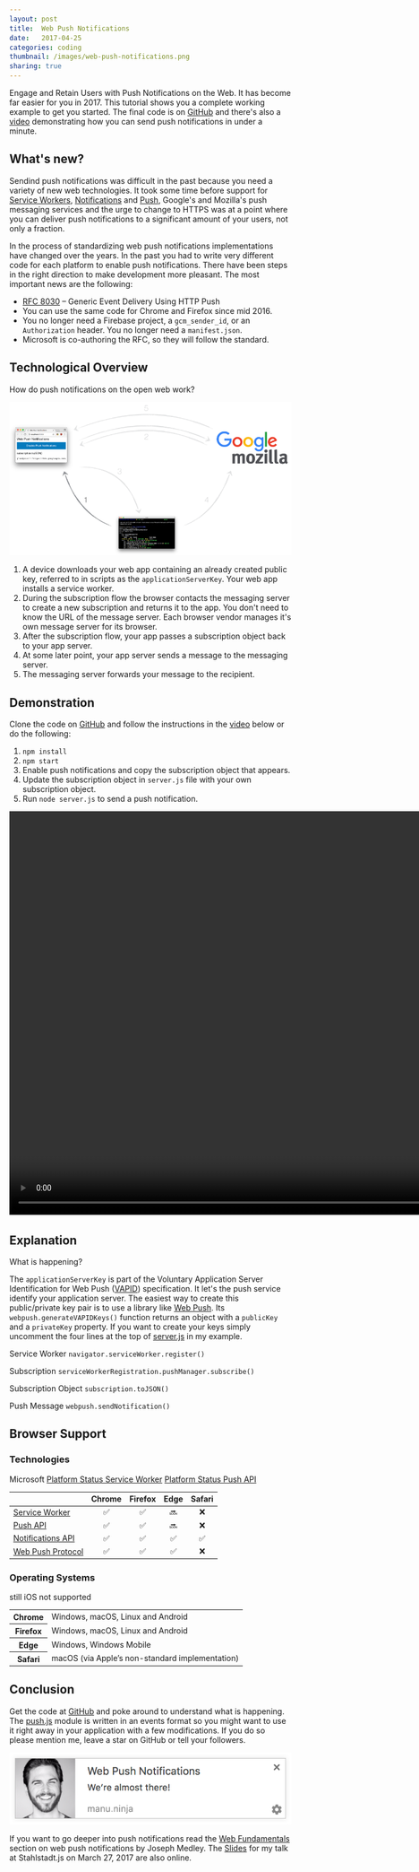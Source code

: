 ```yaml
---
layout: post
title:  Web Push Notifications
date:   2017-04-25
categories: coding
thumbnail: /images/web-push-notifications.png
sharing: true
---
```


Engage and Retain Users with Push Notifications on the Web. It has become far easier for you in 2017. This tutorial shows you a complete working example to get you started. The final code is on [GitHub] and there's also a [video] demonstrating how you can send push notifications in under a minute.



## What's new?

Sendind push notifications was difficult in the past because you need a variety of new web technologies. It took some time before support for [Service Workers][Service Worker Support], [Notifications][Notifications API Support] and [Push][Push API Support], Google's and Mozilla's push messaging services and the urge to change to HTTPS was at a point where you can deliver push notifications to a significant amount of your users, not only a fraction.

In the process of standardizing web push notifications implementations have changed over the years. In the past you had to write very different code for each platform to enable push notifications. There have been steps in the right direction to make development more pleasant. The most important news are the following:

* [RFC 8030] – Generic Event Delivery Using HTTP Push
* You can use the same code for Chrome and Firefox since mid 2016.
* You no longer need a Firebase project, a `gcm_sender_id`, or an `Authorization` header. You no longer need a `manifest.json`.
* Microsoft is co-authoring the RFC, so they will follow the standard.



## Technological Overview

How do push notifications on the open web work?

![](/images/web-push-notifications-technological-overview.gif)

1. A device downloads your web app containing an already created public key, referred to in scripts as the `applicationServerKey`. Your web app installs a service worker.
1. During the subscription flow the browser contacts the messaging server to create a new subscription and returns it to the app. You don't need to know the URL of the message server. Each browser vendor manages it's own message server for its browser.
1. After the subscription flow, your app passes a subscription object back to your app server.
1. At some later point, your app server sends a message to the messaging server.
1. The messaging server forwards your message to the recipient.



## Demonstration

Clone the code on [GitHub] and follow the instructions in the [video] below or do the following:

1. `npm install`
1. `npm start`
1. Enable push notifications and copy the subscription object that appears.
1. Update the subscription object in `server.js` file with your own subscription object.
1. Run `node server.js` to send a push notification.

<video id="video" width="1280" height="720" controls>
    <source src="/images/web-push-notifications.mp4" type="video/mp4">
</video>



## Explanation

What is happening?

The `applicationServerKey` is part of the Voluntary Application Server Identification for Web Push ([VAPID]) specification. It let's the push service identify your application server. The easiest way to create this public/private key pair is to use a library like [Web Push]. Its `webpush.generateVAPIDKeys()` function returns an object with a `publicKey` and a `privateKey` property. If you want to create your keys simply uncomment the four lines at the top of [server.js](https://github.com/Lorti/web-push-notifications/blob/master/server.js#L3) in my example.



Service Worker
`navigator.serviceWorker.register()`

Subscription
`serviceWorkerRegistration.pushManager.subscribe()`

Subscription Object 
`subscription.toJSON()`

Push Message
`webpush.sendNotification()`



## Browser Support

### Technologies

Microsoft [Platform Status Service Worker] [Platform Status Push API]

|| Chrome | Firefox | Edge | Safari
|-|:-:|:-:|:-:|:-:
| [Service Worker] | ✅ | ✅ | 🔜 | ❌
| [Push API] | ✅ | ✅ | 🔜 | ❌
| [Notifications API] | ✅ | ✅ | ✅ | ✅
| [Web Push Protocol] | ✅ | ✅ | ✅ | ❌



### Operating Systems

still iOS not supported

<table>
    <tr>
        <th>Chrome</th>
        <td>Windows, macOS, Linux and Android</td>
    </tr>
    <tr>
        <th>Firefox</th>
        <td>Windows, macOS, Linux and Android</td>
    </tr>
    <tr>
        <th>Edge</th>
        <td>Windows, Windows Mobile</td>
    </tr>
    <tr>
        <th>Safari</th>
        <td>macOS (via Apple’s non-standard implementation)</td>
    </tr>
</table>



## Conclusion

Get the code at [GitHub] and poke around to understand what is happening. The [push.js](https://github.com/Lorti/web-push-notifications/blob/master/src/push.js) module is written in an events format so you might want to use it right away in your application with a few modifications. If you do so please mention me, leave a star on GitHub or tell your followers. 

![](/images/web-push-notifications.png)

If you want to go deeper into push notifications read the [Web Fundamentals](https://developers.google.com/web/fundamentals/engage-and-retain/push-notifications/) section on web push notifications by Joseph Medley. The [Slides] for my talk at Stahlstadt.js on March 27, 2017 are also online. 



[RFC 8030]: https://tools.ietf.org/html/rfc8030
[Web Push Protocol]: https://tools.ietf.org/html/rfc8030
[VAPID]: https://tools.ietf.org/html/draft-ietf-webpush-vapid

[GitHub]: https://github.com/Lorti/web-push-notifications
[Slides]: https://speakerdeck.com/lorti/web-push-notifications
[video]: #video

[Service Worker]: https://developer.mozilla.org/en-US/docs/Web/API/Service_Worker_API 
[Service Worker Support]: http://caniuse.com/#feat=serviceworkers
[Platform Status Service Worker]: https://developer.microsoft.com/en-us/microsoft-edge/platform/status/?q=Service%20Worker

[Push API]: https://developer.mozilla.org/en-US/docs/Web/API/Push_API
[Push API Support]: http://caniuse.com/#feat=push-api
[Platform Status Push API]: https://developer.microsoft.com/en-us/microsoft-edge/platform/status/?q=Push%20API

[Notifications API]: https://developer.mozilla.org/de/docs/Web/API/Notifications_API
[Notifications API Support]: http://caniuse.com/#feat=notifications

[Web Push]: https://github.com/web-push-libs/web-push
